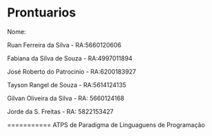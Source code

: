 Prontuarios
===========
Nome:                         

Ruan Ferreira da Silva - RA:5660120606

Fabiana da Silva de Souza - RA:4997011894

José Roberto do Patrocinio - RA:6200183927 

Tayson Rangel de Souza - RA:5614124135 

Gilvan Oliveira da Silva - RA: 5660124168

Jorde da S. Freitas - RA: 5822153427

===========
ATPS de Paradigma de Linguaguens de Programação
